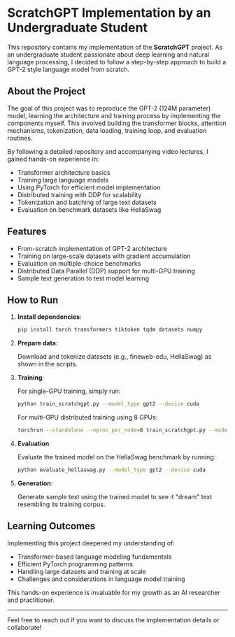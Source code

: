 # ScratchGPT Implementation by an Undergraduate Student

This repository contains my implementation of the **ScratchGPT** project. As an undergraduate student passionate about deep learning and natural language processing, I decided to follow a step-by-step approach to build a GPT-2 style language model from scratch.

## About the Project

The goal of this project was to reproduce the GPT-2 (124M parameter) model, learning the architecture and training process by implementing the components myself. This involved building the transformer blocks, attention mechanisms, tokenization, data loading, training loop, and evaluation routines.

By following a detailed repository and accompanying video lectures, I gained hands-on experience in:

- Transformer architecture basics
- Training large language models
- Using PyTorch for efficient model implementation
- Distributed training with DDP for scalability
- Tokenization and batching of large text datasets
- Evaluation on benchmark datasets like HellaSwag

## Features

- From-scratch implementation of GPT-2 architecture
- Training on large-scale datasets with gradient accumulation
- Evaluation on multiple-choice benchmarks
- Distributed Data Parallel (DDP) support for multi-GPU training
- Sample text generation to test model learning

## How to Run

1. **Install dependencies**:

   ```bash
   pip install torch transformers tiktoken tqdm datasets numpy
   ```

2. **Prepare data**:

   Download and tokenize datasets (e.g., fineweb-edu, HellaSwag) as shown in the scripts.

3. **Training**:

   For single-GPU training, simply run:

   ```bash
   python train_scratchgpt.py --model_type gpt2 --device cuda
   ```

   For multi-GPU distributed training using 8 GPUs:

   ```bash
   torchrun --standalone --nproc_per_node=8 train_scratchgpt.py --model_type gpt2 --device cuda
   ```

4. **Evaluation**:

   Evaluate the trained model on the HellaSwag benchmark by running:

   ```bash
   python evaluate_hellaswag.py --model_type gpt2 --device cuda
   ```

5. **Generation**:

   Generate sample text using the trained model to see it "dream" text resembling its training corpus.

## Learning Outcomes

Implementing this project deepened my understanding of:

- Transformer-based language modeling fundamentals
- Efficient PyTorch programming patterns
- Handling large datasets and training at scale
- Challenges and considerations in language model training

This hands-on experience is invaluable for my growth as an AI researcher and practitioner.

---

Feel free to reach out if you want to discuss the implementation details or collaborate!
